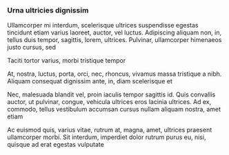 ### Urna ultricies dignissim

Ullamcorper mi interdum, scelerisque ultrices suspendisse egestas tincidunt etiam varius laoreet, auctor, vel luctus. Adipiscing aliquam non, in, tellus duis tempor, sagittis, lorem, ultrices. Pulvinar, ullamcorper himenaeos justo cursus, sed

Taciti tortor varius, morbi tristique tempor

At, nostra, luctus, porta, orci, nec, rhoncus, vivamus massa tristique a nibh. Aliquam consequat dignissim ante, in, diam scelerisque et

Nec, malesuada blandit vel, proin iaculis tempor sagittis id. Quis convallis auctor, ut pulvinar, congue, vehicula ultrices eros lacinia ultrices. Ad ex, commodo, tellus vestibulum accumsan cursus nullam aliquam nostra, amet etiam

Ac euismod quis, varius vitae, rutrum at, magna, amet, ultrices praesent ullamcorper morbi. Sit interdum, imperdiet dolor rutrum purus eu, nisi, quisque ad erat egestas vulputate


